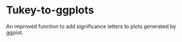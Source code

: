 # Tukey-to-ggplots
An improved function to add significance letters to plots generated by ggplot.  
